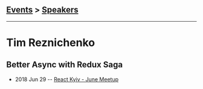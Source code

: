 ## [Events](../README.md) > [Speakers](../speakers.md)
---

# Tim Reznichenko

## Better Async with Redux Saga
- 2018 Jun 29 -- [React Kyiv - June Meetup](https://youtu.be/k2sAc1el8xk)    
